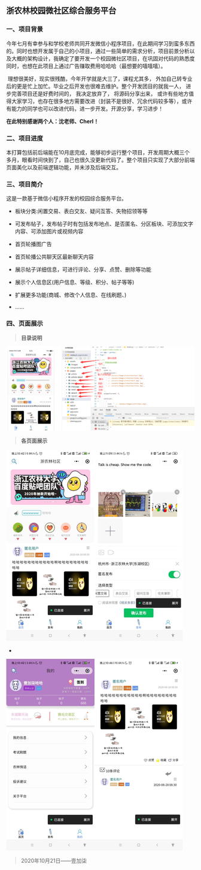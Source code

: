 ## 浙农林校园微社区综合服务平台

### 一、项目背景

​	今年七月有幸参与和学校老师共同开发微信小程序项目，在此期间学习到蛮多东西的。同时也想开发属于自己的小项目，通过一些简单的需求分析，项目前景分析以及大概的架构设计，我确定了要开发一个校园微社区项目，在巩固对代码的熟悉度同时，也想在此项目上通过广告赚取费用哈哈哈（最想要的嘻嘻嘻）。

​	理想很美好，现实很残酷，今年开学就是大三了，课程尤其多， 外加自己转专业后的更是忙上加忙。毕业之后开发也很难去维护。整个开发团目的就我一人， 进步完善项目还是好费时间的， 我决定放弃了， 将源码分享出来， 或许有些地方值得大家学习，也存在很多地方需要改进（封装不是很好、冗余代码较多等），或许有能力的同学也可以改进代码，进一步开发。开源分享，学习进步！

**在此特别感谢两个人：沈老师、Cherl！**



### 二、项目进度

本打算包括前后端能在10月底完成，能够初步运行整个项目，开发周期大概三个多月，眼看时间快到了，自己也很久没更新代码了。整个项目只实现了大部分前端页面美化以及前端逻辑功能，并未涉及后端交互。





### 三、项目简介

这是一款基于微信小程序开发的校园综合服务平台。

- 板块分类:闲置交易、表白交友、疑问互答、失物招领等等

- 可发布帖子，发布帖子时有包括发布地点、是否匿名、分区板块、可添加文字内容、可添加图片或视频内容
- 首页轮播图广告

- 首页轮播公共聊天区最新聊天内容

- 展示帖子详细信息，可进行评论、分享、点赞、删除等功能

- 展示个人信息区(用户信息、等级、积分、帖子等等)

- 扩展更多功能(商城、修改个人信息、在线刷题、)
- ......



### 四、页面展示

> **目录说明**

![zafu](zafu.png)

> **各页面展示**

<img src=".\首页.jpg" alt="首页" style="zoom:50%;" /><img src=".\发帖.jpg" alt="发帖" style="zoom:50%;" />





- 

<img src=".\我的.jpg" alt="我的" style="zoom:50%;" /><img src=".\帖子详细.jpg" alt="帖子详细" style="zoom:50%;" />





> 2020年10月21日——壹加柒

